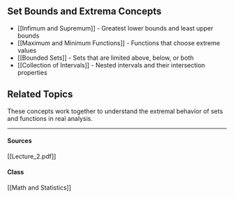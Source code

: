 ## Set Bounds and Extrema Concepts

- [[Infimum and Supremum]] - Greatest lower bounds and least upper bounds
- [[Maximum and Minimum Functions]] - Functions that choose extreme values
- [[Bounded Sets]] - Sets that are limited above, below, or both
- [[Collection of Intervals]] - Nested intervals and their intersection properties

## Related Topics

These concepts work together to understand the extremal behavior of sets and functions in real analysis.

---
#### Sources
[[Lecture_2.pdf]]
#### Class
[[Math and Statistics]]